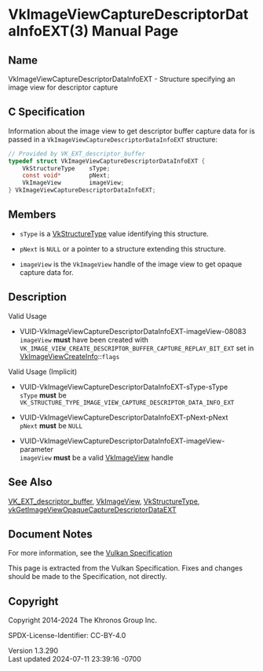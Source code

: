 # VkImageViewCaptureDescriptorDataInfoEXT(3) Manual Page

## Name

VkImageViewCaptureDescriptorDataInfoEXT - Structure specifying an image
view for descriptor capture



## <a href="#_c_specification" class="anchor"></a>C Specification

Information about the image view to get descriptor buffer capture data
for is passed in a `VkImageViewCaptureDescriptorDataInfoEXT` structure:

``` c
// Provided by VK_EXT_descriptor_buffer
typedef struct VkImageViewCaptureDescriptorDataInfoEXT {
    VkStructureType    sType;
    const void*        pNext;
    VkImageView        imageView;
} VkImageViewCaptureDescriptorDataInfoEXT;
```

## <a href="#_members" class="anchor"></a>Members

- `sType` is a [VkStructureType](https://registry.khronos.org/vulkan/specs/1.3-extensions/man/html/VkStructureType.html) value identifying
  this structure.

- `pNext` is `NULL` or a pointer to a structure extending this
  structure.

- `imageView` is the `VkImageView` handle of the image view to get
  opaque capture data for.

## <a href="#_description" class="anchor"></a>Description

Valid Usage

- <a href="#VUID-VkImageViewCaptureDescriptorDataInfoEXT-imageView-08083"
  id="VUID-VkImageViewCaptureDescriptorDataInfoEXT-imageView-08083"></a>
  VUID-VkImageViewCaptureDescriptorDataInfoEXT-imageView-08083  
  `imageView` **must** have been created with
  `VK_IMAGE_VIEW_CREATE_DESCRIPTOR_BUFFER_CAPTURE_REPLAY_BIT_EXT` set in
  [VkImageViewCreateInfo](https://registry.khronos.org/vulkan/specs/1.3-extensions/man/html/VkImageViewCreateInfo.html)::`flags`

Valid Usage (Implicit)

- <a href="#VUID-VkImageViewCaptureDescriptorDataInfoEXT-sType-sType"
  id="VUID-VkImageViewCaptureDescriptorDataInfoEXT-sType-sType"></a>
  VUID-VkImageViewCaptureDescriptorDataInfoEXT-sType-sType  
  `sType` **must** be
  `VK_STRUCTURE_TYPE_IMAGE_VIEW_CAPTURE_DESCRIPTOR_DATA_INFO_EXT`

- <a href="#VUID-VkImageViewCaptureDescriptorDataInfoEXT-pNext-pNext"
  id="VUID-VkImageViewCaptureDescriptorDataInfoEXT-pNext-pNext"></a>
  VUID-VkImageViewCaptureDescriptorDataInfoEXT-pNext-pNext  
  `pNext` **must** be `NULL`

- <a
  href="#VUID-VkImageViewCaptureDescriptorDataInfoEXT-imageView-parameter"
  id="VUID-VkImageViewCaptureDescriptorDataInfoEXT-imageView-parameter"></a>
  VUID-VkImageViewCaptureDescriptorDataInfoEXT-imageView-parameter  
  `imageView` **must** be a valid [VkImageView](https://registry.khronos.org/vulkan/specs/1.3-extensions/man/html/VkImageView.html) handle

## <a href="#_see_also" class="anchor"></a>See Also

[VK_EXT_descriptor_buffer](https://registry.khronos.org/vulkan/specs/1.3-extensions/man/html/VK_EXT_descriptor_buffer.html),
[VkImageView](https://registry.khronos.org/vulkan/specs/1.3-extensions/man/html/VkImageView.html),
[VkStructureType](https://registry.khronos.org/vulkan/specs/1.3-extensions/man/html/VkStructureType.html),
[vkGetImageViewOpaqueCaptureDescriptorDataEXT](https://registry.khronos.org/vulkan/specs/1.3-extensions/man/html/vkGetImageViewOpaqueCaptureDescriptorDataEXT.html)

## <a href="#_document_notes" class="anchor"></a>Document Notes

For more information, see the <a
href="https://registry.khronos.org/vulkan/specs/1.3-extensions/html/vkspec.html#VkImageViewCaptureDescriptorDataInfoEXT"
target="_blank" rel="noopener">Vulkan Specification</a>

This page is extracted from the Vulkan Specification. Fixes and changes
should be made to the Specification, not directly.

## <a href="#_copyright" class="anchor"></a>Copyright

Copyright 2014-2024 The Khronos Group Inc.

SPDX-License-Identifier: CC-BY-4.0

Version 1.3.290  
Last updated 2024-07-11 23:39:16 -0700
